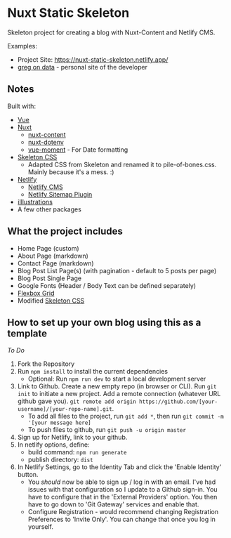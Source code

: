 # Nuxt Static Skeleton

Skeleton project for creating a blog with Nuxt-Content and Netlify CMS.

Examples:
- Project Site: https://nuxt-static-skeleton.netlify.app/
- [greg on data](https://gregondata.com/) - personal site of the developer

## Notes

Built with:
- [Vue](https://vuejs.org/)
- [Nuxt](https://nuxtjs.org/)
    - [nuxt-content](https://content.nuxtjs.org/)
    - [nuxt-dotenv](https://github.com/nuxt-community/dotenv-module)
    - [vue-moment](https://github.com/brockpetrie/vue-moment) - For Date formatting
- [Skeleton CSS](http://getskeleton.com/)
    - Adapted CSS from Skeleton and renamed it to pile-of-bones.css.  Mainly because it's a mess. :)
- [Netlify](https://www.netlify.com/)
    - [Netlify CMS](https://www.netlifycms.org/)
    - [Netlify Sitemap Plugin](https://github.com/netlify-labs/netlify-plugin-sitemap)
- [illlustrations](https://illlustrations.co/)
- A few other packages

## What the project includes

- Home Page (custom)
- About Page (markdown)
- Contact Page (markdown)
- Blog Post List Page(s) (with pagination - default to 5 posts per page)
- Blog Post Single Page
- Google Fonts (Header / Body Text can be defined separately)
- [Flexbox Grid](http://flexboxgrid.com/)
- Modified [Skeleton CSS](http://getskeleton.com/)


## How to set up your own blog using this as a template

*To Do*

1. Fork the Repository
2. Run `npm install` to install the current dependencies
    * Optional: Run `npm run dev` to start a local development server
3. Link to Github. Create a new empty repo (in browser or CLI). Run `git init` to initiate a new project.  Add a remote connection (whatever URL github gave you). `git remote add origin https://github.com/[your-username]/[your-repo-name].git`.
    * To add all files to the project, run `git add *`, then run `git commit -m '[your message here]`
    * To push files to github, run `git push -u origin master`
4. Sign up for Netlify, link to your github.
5. In netlify options,  define:
    * build command: `npm run generate`
    * publish directory: `dist`
6. In Netlify Settings, go to the Identity Tab and click the 'Enable Identity' button.
    * You *should* now be able to sign up / log in with an email. I've had issues with that configuration so I update to a Github sign-in.  You have to configure that in the 'External Providers' option. You then have to go down to 'Git Gateway' services and enable that.
    * Configure Registration - would recommend changing Registration Preferences to 'Invite Only'. You can change that once you log in yourself.
